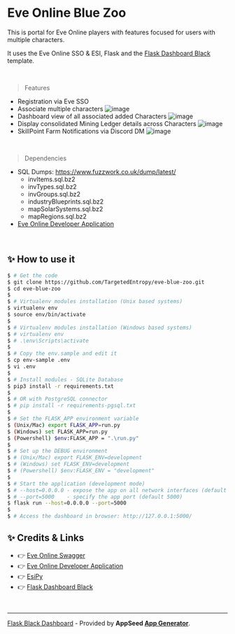 # Eve Online Blue Zoo

This is portal for Eve Online players with features focused for users with multiple characters.

It uses the Eve Online SSO & ESI, Flask and the [Flask Dashboard Black](https://appseed.us/product/black-dashboard/flask/) template.

<br />

> Features

- Registration via Eve SSO
- Associate multiple characters
  ![image](https://i.imgur.com/rZzhefv.png)
- Dashboard view of all associated added Characters
  ![image](https://i.imgur.com/A8EwnC7.png)
- Display consolidated Mining Ledger details across Characters
  ![image](https://i.imgur.com/BuMGulJ.png)
- SkillPoint Farm Notifications via Discord DM
  ![image](https://i.imgur.com/U54ukKu.png)
<br />

> Dependencies
 - SQL Dumps: https://www.fuzzwork.co.uk/dump/latest/
    - invItems.sql.bz2 
    - invTypes.sql.bz2
    - invGroups.sql.bz2
    - industryBlueprints.sql.bz2
    - mapSolarSystems.sql.bz2
    - mapRegions.sql.bz2
 - [Eve Online Developer Application](https://developers.eveonline.com/applications)

<br />

## ✨ How to use it

```bash
$ # Get the code
$ git clone https://github.com/TargetedEntropy/eve-blue-zoo.git
$ cd eve-blue-zoo
$
$ # Virtualenv modules installation (Unix based systems)
$ virtualenv env
$ source env/bin/activate
$
$ # Virtualenv modules installation (Windows based systems)
$ # virtualenv env
$ # .\env\Scripts\activate
$
$ # Copy the env.sample and edit it
$ cp env-sample .env
$ vi .env
$
$ # Install modules - SQLite Database
$ pip3 install -r requirements.txt
$
$ # OR with PostgreSQL connector
$ # pip install -r requirements-pgsql.txt
$
$ # Set the FLASK_APP environment variable
$ (Unix/Mac) export FLASK_APP=run.py
$ (Windows) set FLASK_APP=run.py
$ (Powershell) $env:FLASK_APP = ".\run.py"
$
$ # Set up the DEBUG environment
$ # (Unix/Mac) export FLASK_ENV=development
$ # (Windows) set FLASK_ENV=development
$ # (Powershell) $env:FLASK_ENV = "development"
$
$ # Start the application (development mode)
$ # --host=0.0.0.0 - expose the app on all network interfaces (default 127.0.0.1)
$ # --port=5000    - specify the app port (default 5000)  
$ flask run --host=0.0.0.0 --port=5000
$
$ # Access the dashboard in browser: http://127.0.0.1:5000/
```

## ✨ Credits & Links

- 👉 [Eve Online Swagger](https://esi.evetech.net/)
- 👉 [Eve Online Developer Application](https://developers.eveonline.com/applications)
- 👉 [EsiPy](https://github.com/Kyria/EsiPy)
- 👉 [Flask Dashboard Black](https://appseed.us/product/black-dashboard/flask/)

<br />

---
[Flask Black Dashboard](https://appseed.us/product/black-dashboard/flask/) - Provided by **AppSeed [App Generator](https://appseed.us/generator/)**.
